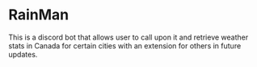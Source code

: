 # RainMan
This is a discord bot that allows user to call upon it and retrieve weather stats in Canada for certain cities with an extension for others in future updates.

